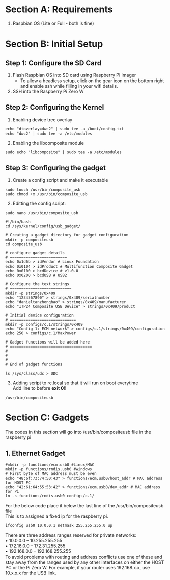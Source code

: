 # Section A: Requirements
1. Raspbian OS (Lite or Full - both is fine)

# Section B: Initial Setup 
## Step 1: Configure the SD Card 
1. Flash Raspbian OS into SD card using Raspberry Pi Imager
   - To allow a headless setup, click on the gear icon on the bottom right and enable ssh while filling in your wifi details.
2. SSH into the Raspberry Pi Zero W

## Step 2: Configuring the Kernel 
1. Enabling device tree overlay
```
echo "dtoverlay=dwc2" | sudo tee -a /boot/config.txt
echo "dwc2" | sudo tee -a /etc/modules
```
2. Enabling the libcomposite module
```
sudo echo "libcomposite" | sudo tee -a /etc/modules
```
## Step 3: Configuring the gadget
1. Create a config script and make it executable
```
sudo touch /usr/bin/composite_usb
sudo chmod +x /usr/bin/composite_usb
```
2. Editting the config script:
```
sudo nano /usr/bin/composite_usb
```
```
#!/bin/bash
cd /sys/kernel/config/usb_gadget/

# Creating a gadget directory for gadget configuration
mkdir -p compositeusb
cd composite_usb

# configure gadget details
# =========================
echo 0x1d6b > idVendor # Linux Foundation
echo 0x0104 > idProduct # Multifunction Composite Gadget
echo 0x0100 > bcdDevice # v1.0.0
echo 0x0200 > bcdUSB # USB2

# Configure the text strings
# ===========================
mkdir -p strings/0x409
echo "1234567890" > strings/0x409/serialnumber
echo "danieltanzhonghao" > strings/0x409/manufacturer
echo "ITP24 Composite USB Device" > strings/0x409/product

# Initial device configuration
# =============================
mkdir -p configs/c.1/strings/0x409
echo "Config 1: ECM network" > configs/c.1/strings/0x409/configuration
echo 250 > configs/c.1/MaxPower

# Gadget functions will be added here
# ====================================
# 
#  
#
# End of gadget functions

ls /sys/class/udc > UDC
```
3. Adding script to rc.local so that it will run on boot everytime  
Add line to before **exit 0**!!
```
/usr/bin/compositeusb
```
# Section C: Gadgets
The codes in this section will go into /usr/bin/compositeusb file in the raspberry pi 
## 1. Ethernet Gadget
```
#mkdir -p functions/ecm.usb0 #Linux/MAC
mkdir -p functions/rndis.usb0 #windows
# First byte of MAC address must be even
echo "48:6f:73:74:50:43" > functions/ecm.usb0/host_addr # MAC address for HOST PC
echo "42:61:64:55:53:42" > functions/ecm.usb0/dev_addr # MAC address for Pi
ln -s functions/rndis.usb0 configs/c.1/
```
For the below code place it below the last line of the /usr/bin/compositeusb file  
This is to assigned a fixed ip for the raspberry pi.
```
ifconfig usb0 10.0.0.1 netmask 255.255.255.0 up
```
There are three address ranges reserved for private networks:  
• 10.0.0.0 – 10.255.255.255  
• 172.16.0.0 – 172.31.255.255  
• 192.168.0.0 – 192.168.255.255  
To avoid problems with routing and address conflicts use one of these and stay away from the ranges used by any other interfaces on either the HOST PC or the Pi Zero W. For example, if your router uses 192.168.x.x, use 10.x.x.x for the USB link.  
